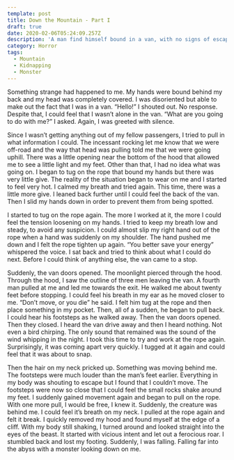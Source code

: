 ```yaml
---
template: post
title: Down the Mountain - Part I
draft: true
date: 2020-02-06T05:24:09.257Z
description: 'A man find himself bound in a van, with no signs of escape.'
category: Horror
tags:
  - Mountain
  - Kidnapping
  - Monster
---
```

Something strange had happened to me. My hands were bound behind my back and  my head was completely covered. I was disoriented but able to make out the fact that I was in a van. “Hello!” I shouted out. No response. Despite that, I could feel that I wasn’t alone in the van. “What are you going to do with me?” I asked. Again, I was greeted with silence.

Since I wasn’t getting anything out of my fellow passengers, I tried to pull in what information I could. The incessant rocking let me know that we were off-road and the way that head was pulling told me that we were going uphill. There was a little opening near the bottom of the hood that allowed me to see a little light and my feet. Other than that, I had no idea what was going on. I began to tug on the rope that bound my hands but there was very little give. The reality of the situation began to wear on me and I started to feel very hot. I calmed my breath and tried again. This time, there was a little more give. I leaned back further until I could feel the back of the van. Then I slid my hands down in order to prevent them from being spotted. 

I started to tug on the rope again. The more I worked at it, the more I could feel the tension loosening on my hands. I tried to keep my breath low and steady, to avoid any suspicion. I could almost slip my right hand out of the rope when a hand was suddenly on my shoulder. The hand pushed me down and I felt the rope tighten up again. “You better save your energy” whispered the voice. I sat back and tried to think about what I could do next. Before I could think of anything else, the van came to a stop.

Suddenly, the van doors opened. The moonlight pierced through the hood. Through the hood, I saw the outline of three men leaving the van. A fourth man pulled at me and led me towards the exit. He walked me about twenty feet before stopping. I could feel his breath in my ear as he moved closer to me. “Don’t move, or you die” he said. I felt him tug at the rope and then place something in my pocket. Then, all of a sudden, he began to pull back. I could hear his footsteps as he walked away. Then the van doors opened. Then they closed. I heard the van drive away and then I heard nothing. Not even a bird chirping. The only sound that remained was the sound of the wind whipping in the night. I took this time to try and work at the rope again. Surprisingly, it was coming apart very quickly. I tugged at it again and could feel that it was about to snap. 

Then the hair on my neck pricked up. Something was moving behind me. The footsteps were much louder than the man’s feet earlier. Everything in my body was shouting to escape but I found that I couldn’t move. The footsteps were now so close that I could feel the small rocks shake around my feet. I suddenly gained movement again and began to pull on the rope. With one more pull, I would be free, I knew it. Suddenly, the creature was behind me. I could feel it’s breath on my neck. I pulled at the rope again and felt it break. I quickly removed my hood and found myself at the edge of a cliff. With my body still shaking, I turned around and looked straight into the eyes of the beast. It started with vicious intent and let out a ferocious roar. I stumbled back and lost my footing. Suddenly, I was falling. Falling far into the abyss with a monster looking down on me.
